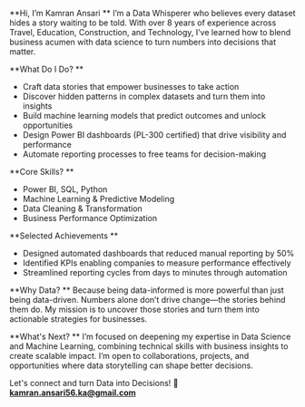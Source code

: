 **Hi, I’m Kamran Ansari
**
I’m a Data Whisperer who believes every dataset hides a story waiting to be told. With over 8 years of experience across Travel, Education, Construction, and Technology, I’ve learned how to blend business acumen with data science to turn numbers into decisions that matter.

**What Do I Do?
**
- Craft data stories that empower businesses to take action
- Discover hidden patterns in complex datasets and turn them into insights
- Build machine learning models that predict outcomes and unlock opportunities
- Design Power BI dashboards (PL-300 certified) that drive visibility and performance
- Automate reporting processes to free teams for decision-making

**Core Skills?
**
- Power BI, SQL, Python
- Machine Learning & Predictive Modeling
- Data Cleaning & Transformation
- Business Performance Optimization

**Selected Achievements
**
- Designed automated dashboards that reduced manual reporting by 50%
- Identified KPIs enabling companies to measure performance effectively
- Streamlined reporting cycles from days to minutes through automation

**Why Data?
**
Because being data-informed is more powerful than just being data-driven. Numbers alone don’t drive change—the stories behind them do. My mission is to uncover those stories and turn them into actionable strategies for businesses.

**What's Next?
**
I’m focused on deepening my expertise in Data Science and Machine Learning, combining technical skills with business insights to create scalable impact. I’m open to collaborations, projects, and opportunities where data storytelling can shape better decisions.

Let's connect and turn Data into Decisions!
**📧 kamran.ansari56.ka@gmail.com**
